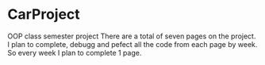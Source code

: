 # CarProject
OOP class semester project
There are a total of seven pages on the project.
 I plan to complete, debugg and pefect all the code from each page by week.
 So every week I plan to complete 1 page. 
